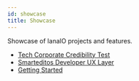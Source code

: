 ```yaml
---
id: showcase
title: Showcase
---
```


Showcase of IanaIO projects and features.

- [Tech Corporate Credibility Test](/projects/tech-corporate-credibility-test)
- [Smarteditos Developer UX Layer](/projects/smarteditos-developer-ux-layer)
- [Getting Started](/getting-started)
